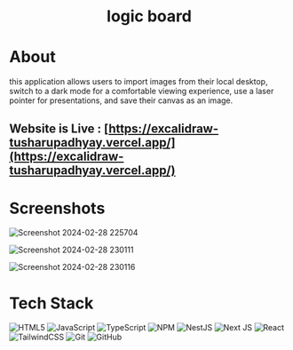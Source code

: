 <div align="center"><h1> logic board </h1> </div>

# About
this application allows users to import images from their local desktop, switch to a dark mode for a comfortable viewing experience, use a laser pointer for presentations, and save their canvas as an image.

## Website is Live : [https://excalidraw-tusharupadhyay.vercel.app/](https://excalidraw-tusharupadhyay.vercel.app/)

# Screenshots
![Screenshot 2024-02-28 225704](https://github.com/tushar-upadhya/excalidraw/assets/113006456/f479bed7-1324-4553-a5b0-90426f13a03d)

![Screenshot 2024-02-28 230111](https://github.com/tushar-upadhya/excalidraw/assets/113006456/dc3dbc5e-7e3b-4090-a152-fc6161309bd5)

![Screenshot 2024-02-28 230116](https://github.com/tushar-upadhya/excalidraw/assets/113006456/6076d473-2a10-4c17-9edb-06e1a9dbda1b)

# Tech Stack
![HTML5](https://img.shields.io/badge/html5-%23E34F26.svg?logo=html5&logoColor=white&style=for-the-badge)
![JavaScript](https://img.shields.io/badge/javascript-%23323330.svg?logo=javascript&logoColor=%23F7DF1E&style=for-the-badge)
![TypeScript](https://img.shields.io/badge/typescript-%23007ACC.svg?logo=typescript&logoColor=white&style=for-the-badge)
![NPM ](https://img.shields.io/badge/NPM-%23000000.svg?logo=npm&logoColor=white&style=for-the-badge)
![NestJS](https://img.shields.io/badge/nestjs-%23E0234E.svg?logo=nestjs&logoColor=white&style=for-the-badge)
![Next JS ](https://img.shields.io/badge/Next-black?logo=next.js&logoColor=white&style=for-the-badge)
![React](https://img.shields.io/badge/react-%2320232a.svg?logo=react&logoColor=%2361DAFB&style=for-the-badge)
![TailwindCSS](https://img.shields.io/badge/tailwindcss-%2338B2AC.svg?logo=tailwind-css&logoColor=white&style=for-the-badge)
![Git](https://img.shields.io/badge/git-%23F05033.svg?logo=git&logoColor=white&style=for-the-badge)
![GitHub](https://img.shields.io/badge/github-%23121011.svg?logo=github&logoColor=white&style=for-the-badge)
